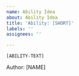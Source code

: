 ```yaml
---
name: Ability Idea
about: Ability Idea
title: 'Ability: [SHORT]'
labels: ''
assignees: ''

---
```


```
[ABILITY-TEXT]
```

Author: [NAME]
